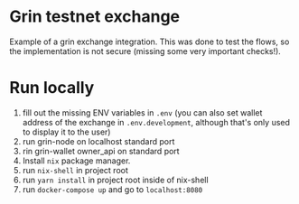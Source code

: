 # Grin testnet exchange
Example of a grin exchange integration. This was done to test the flows, so the implementation is not secure (missing some very important checks!).

# Run locally
1.  fill out the missing ENV variables in `.env` (you can also set wallet address of the exchange in `.env.development`, although that's only used to display it to the user)
2.  run grin-node on localhost standard port
3.  rin grin-wallet owner_api on standard port
4.  Install `nix` package manager.
5.  run `nix-shell` in project root
6.  run `yarn install` in project root inside of nix-shell
7.  run `docker-compose up` and go to `localhost:8080`
